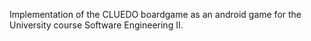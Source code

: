 Implementation of the CLUEDO boardgame as an android game for the University course Software Engineering II.
